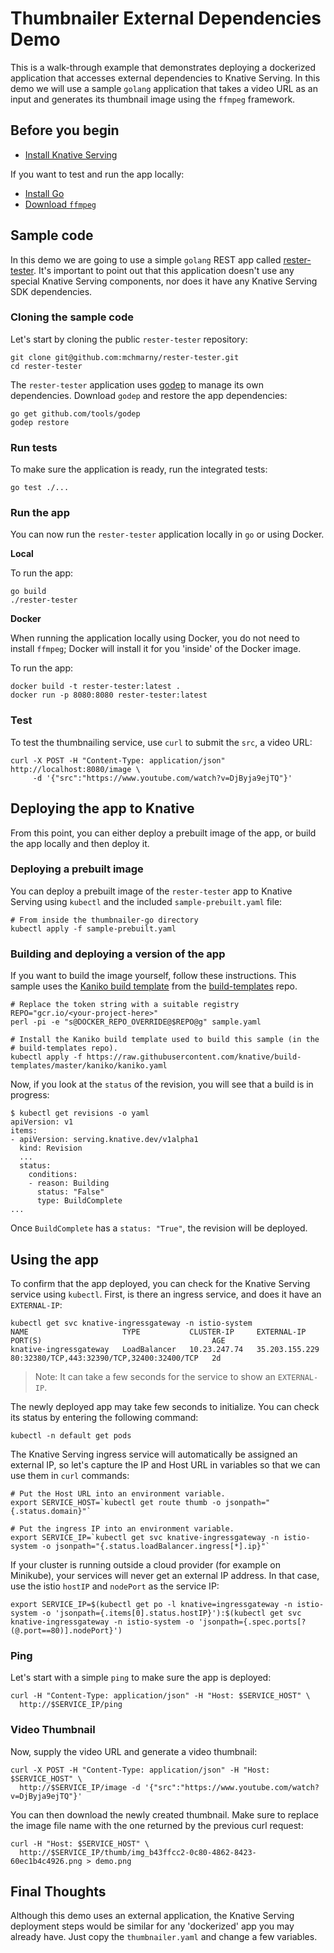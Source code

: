 # Thumbnailer External Dependencies Demo

This is a walk-through example that demonstrates deploying a dockerized
application that accesses external dependencies to Knative Serving. In this demo
we will use a sample `golang` application that takes a video URL as an input and
generates its thumbnail image using the `ffmpeg` framework.

## Before you begin

* [Install Knative Serving](../../../install/README.md)

If you want to test and run the app locally:
* [Install Go](https://golang.org/doc/install)
* [Download `ffmpeg`](https://www.ffmpeg.org/download.html)

## Sample code

In this demo we are going to use a simple `golang` REST app called
[rester-tester](https://github.com/mchmarny/rester-tester). It's important
to point out that this application doesn't use any special Knative Serving
components, nor does it have any Knative Serving SDK dependencies.

### Cloning the sample code

Let's start by cloning the public `rester-tester` repository:

```
git clone git@github.com:mchmarny/rester-tester.git
cd rester-tester
```

The `rester-tester` application uses [godep](https://github.com/tools/godep)
to manage its own dependencies. Download `godep` and restore the app dependencies:

```
go get github.com/tools/godep
godep restore
```

### Run tests

To make sure the application is ready, run the integrated tests:

```
go test ./...
```

### Run the app

You can now run the `rester-tester` application locally in `go` or using Docker.

**Local**

To run the app:

```
go build
./rester-tester
```

**Docker**

When running the application locally using Docker, you do not need to install `ffmpeg`;
Docker will install it for you 'inside' of the Docker image.

To run the app:

```
docker build -t rester-tester:latest .
docker run -p 8080:8080 rester-tester:latest
```

### Test

To test the thumbnailing service, use `curl` to submit the `src`, a video URL:

```
curl -X POST -H "Content-Type: application/json" http://localhost:8080/image \
     -d '{"src":"https://www.youtube.com/watch?v=DjByja9ejTQ"}'
```

## Deploying the app to Knative

From this point, you can either deploy a prebuilt image of the app, or build
the app locally and then deploy it.

### Deploying a prebuilt image

You can deploy a prebuilt image of the `rester-tester` app to Knative Serving using
`kubectl` and the included `sample-prebuilt.yaml` file:

```
# From inside the thumbnailer-go directory
kubectl apply -f sample-prebuilt.yaml
```

### Building and deploying a version of the app

If you want to build the image yourself, follow these instructions. This sample uses the
[Kaniko build
template](https://github.com/knative/build-templates/blob/master/kaniko/kaniko.yaml)
from the [build-templates](https://github.com/knative/build-templates/) repo.

```shell
# Replace the token string with a suitable registry
REPO="gcr.io/<your-project-here>"
perl -pi -e "s@DOCKER_REPO_OVERRIDE@$REPO@g" sample.yaml

# Install the Kaniko build template used to build this sample (in the
# build-templates repo).
kubectl apply -f https://raw.githubusercontent.com/knative/build-templates/master/kaniko/kaniko.yaml
```

Now, if you look at the `status` of the revision, you will see that a build is in progress:

```shell
$ kubectl get revisions -o yaml
apiVersion: v1
items:
- apiVersion: serving.knative.dev/v1alpha1
  kind: Revision
  ...
  status:
    conditions:
    - reason: Building
      status: "False"
      type: BuildComplete
...
```

Once `BuildComplete` has a `status: "True"`, the revision will be deployed.


## Using the app

To confirm that the app deployed, you can check for the Knative Serving service using `kubectl`.
First, is there an ingress service, and does it have an `EXTERNAL-IP`:

```
kubectl get svc knative-ingressgateway -n istio-system
NAME                     TYPE           CLUSTER-IP     EXTERNAL-IP      PORT(S)                                      AGE
knative-ingressgateway   LoadBalancer   10.23.247.74   35.203.155.229   80:32380/TCP,443:32390/TCP,32400:32400/TCP   2d
```

> Note: It can take a few seconds for the service to show an `EXTERNAL-IP`.

The newly deployed app may take few seconds to initialize. You can check its status
by entering the following command:

```
kubectl -n default get pods
```

The Knative Serving ingress service will automatically be assigned an external IP,
so let's capture the IP and Host URL in variables so that we can use them
in `curl` commands:

```
# Put the Host URL into an environment variable.
export SERVICE_HOST=`kubectl get route thumb -o jsonpath="{.status.domain}"`

# Put the ingress IP into an environment variable.
export SERVICE_IP=`kubectl get svc knative-ingressgateway -n istio-system -o jsonpath="{.status.loadBalancer.ingress[*].ip}"`
```

If your cluster is running outside a cloud provider (for example on Minikube),
your services will never get an external IP address. In that case, use the istio
`hostIP` and `nodePort` as the service IP:

```shell
export SERVICE_IP=$(kubectl get po -l knative=ingressgateway -n istio-system -o 'jsonpath={.items[0].status.hostIP}'):$(kubectl get svc knative-ingressgateway -n istio-system -o 'jsonpath={.spec.ports[?(@.port==80)].nodePort}')
```

### Ping

Let's start with a simple `ping` to make sure the app is deployed:

```
curl -H "Content-Type: application/json" -H "Host: $SERVICE_HOST" \
  http://$SERVICE_IP/ping
```

### Video Thumbnail

Now, supply the video URL and generate a video thumbnail:

```
curl -X POST -H "Content-Type: application/json" -H "Host: $SERVICE_HOST" \
  http://$SERVICE_IP/image -d '{"src":"https://www.youtube.com/watch?v=DjByja9ejTQ"}'
```

You can then download the newly created thumbnail. Make sure to replace the
image file name with the one returned by the previous curl request:

```
curl -H "Host: $SERVICE_HOST" \
  http://$SERVICE_IP/thumb/img_b43ffcc2-0c80-4862-8423-60ec1b4c4926.png > demo.png
```

## Final Thoughts

Although this demo uses an external application, the Knative Serving deployment
steps would be similar for any 'dockerized' app you may already have.
Just copy the `thumbnailer.yaml` and change a few variables.
